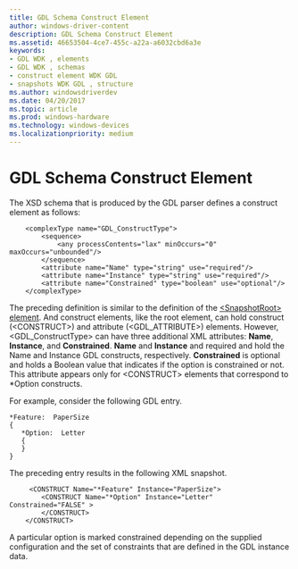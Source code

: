 ```yaml
---
title: GDL Schema Construct Element
author: windows-driver-content
description: GDL Schema Construct Element
ms.assetid: 46653504-4ce7-455c-a22a-a6032cbd6a3e
keywords:
- GDL WDK , elements
- GDL WDK , schemas
- construct element WDK GDL
- snapshots WDK GDL , structure
ms.author: windowsdriverdev
ms.date: 04/20/2017
ms.topic: article
ms.prod: windows-hardware
ms.technology: windows-devices
ms.localizationpriority: medium
---
```


# GDL Schema Construct Element


The XSD schema that is produced by the GDL parser defines a construct element as follows:

```
    <complexType name="GDL_ConstructType">
        <sequence>
            <any processContents="lax" minOccurs="0" maxOccurs="unbounded"/>
        </sequence>
        <attribute name="Name" type="string" use="required"/>
        <attribute name="Instance" type="string" use="required"/>
        <attribute name="Constrained" type="boolean" use="optional"/>
    </complexType>
```

The preceding definition is similar to the definition of the [&lt;SnapshotRoot&gt; element](gdl-schema-root-element.md). And construct elements, like the root element, can hold construct (&lt;CONSTRUCT&gt;) and attribute (&lt;GDL\_ATTRIBUTE&gt;) elements. However, &lt;GDL\_ConstructType&gt; can have three additional XML attributes: **Name**, **Instance**, and **Constrained**. **Name** and **Instance** and required and hold the Name and Instance GDL constructs, respectively. **Constrained** is optional and holds a Boolean value that indicates if the option is constrained or not. This attribute appears only for &lt;CONSTRUCT&gt; elements that correspond to \*Option constructs.

For example, consider the following GDL entry.

```
*Feature:  PaperSize
{
   *Option:  Letter
   {
   }
}
```

The preceding entry results in the following XML snapshot.

```
     <CONSTRUCT Name="*Feature" Instance="PaperSize">
        <CONSTRUCT Name="*Option" Instance="Letter" Constrained="FALSE" >
        </CONSTRUCT>
    </CONSTRUCT>
```

A particular option is marked constrained depending on the supplied configuration and the set of constraints that are defined in the GDL instance data.

 

 




